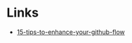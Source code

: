 # Links
- [15-tips-to-enhance-your-github-flow](https://hackernoon.com/15-tips-to-enhance-your-github-flow-6af7ceb0d8a3)

